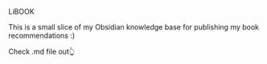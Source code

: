 LiBOOK

This is a small slice of my Obsidian knowledge base for publishing my book recommendations :)

Check .md file out👆
